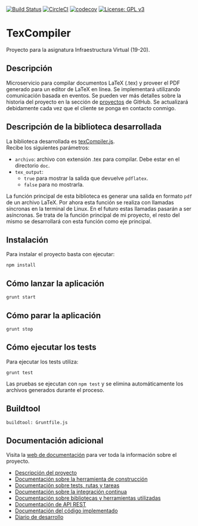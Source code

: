 [![Build Status](https://travis-ci.org/victorperalta93/IV-Proyecto.svg?branch=master)](https://travis-ci.org/victorperalta93/IV-Proyecto)
[![CircleCI](https://circleci.com/gh/victorperalta93/IV-Proyecto.svg?style=svg)](https://circleci.com/gh/victorperalta93/IV-Proyecto)
[![codecov](https://codecov.io/gh/victorperalta93/IV-Proyecto/branch/master/graph/badge.svg)](https://codecov.io/gh/victorperalta93/IV-Proyecto)
[![License: GPL v3](https://img.shields.io/badge/License-GPLv3-blue.svg)](https://www.gnu.org/licenses/gpl-3.0)

# TexCompiler
Proyecto para la asignatura Infraestructura Virtual (19-20).

## Descripción

Microservicio para compilar documentos LaTeX (.tex) y proveer el PDF generado para un editor de LaTeX en línea. Se implementará utilizando comunicación basada en eventos.
Se pueden ver más detalles sobre la historia del proyecto en la sección de [proyectos](https://github.com/victorperalta93/IV-Proyecto/projects/1) de GitHub. Se actualizará debidamente cada vez que el cliente se ponga en contacto conmigo.

## Descripción de la biblioteca desarrollada
La biblioteca desarrollada es [texCompiler.js](src/texCompiler.js).  
Recibe los siguientes parámetros:
* `archivo`: archivo con extensión .tex para compilar. Debe estar en el directorio `doc`.
* `tex_output`: 
  * `true` para mostrar la salida que devuelve `pdflatex`.  
  * `false` para no mostrarla.  

La función principal de esta biblioteca es generar una salida en formato `pdf` de un archivo LaTeX. Por ahora esta función se realiza con llamadas síncronas en la terminal de Linux. En el futuro estas llamadas pasarán a ser asíncronas.
Se trata de la función principal de mi proyecto, el resto del mismo se desarrollará con esta función como eje principal.

## Instalación
Para instalar el proyecto basta con ejecutar:
```
npm install 
```

## Cómo lanzar la aplicación
```
grunt start
```

## Cómo parar la aplicación
```
grunt stop
```

## Cómo ejecutar los tests
Para ejecutar los tests utiliza:
```
grunt test
```
Las pruebas se ejecutan con `npm test` y se elimina automáticamente los archivos generados durante el proceso.

## Buildtool
```
buildtool: Gruntfile.js
```

## Documentación adicional
Visita la [web de documentación](https://victorperalta93.github.io/IV-Proyecto) para ver toda la información sobre el proyecto.

* [Descripción del proyecto](https://victorperalta93.github.io/IV-Proyecto/#/descripcion)
* [Documentación sobre la herramienta de construcción](https://victorperalta93.github.io/IV-Proyecto/#/tools_construccion)
* [Documentación sobre tests, rutas y tareas](https://victorperalta93.github.io/IV-Proyecto/#/tests)
* [Documentación sobre la integración continua](https://victorperalta93.github.io/IV-Proyecto/#/integracion_continua)
* [Documentación sobre bibliotecas y herramientas utilizadas](https://victorperalta93.github.io/IV-Proyecto/#/bibtools)
* [Documentación de API REST](https://victorperalta93.github.io/IV-Proyecto/apidoc/index.html)
* [Documentación del código implementado](https://victorperalta93.github.io/IV-Proyecto/docco/texCompiler.html)
* [Diario de desarrollo](https://victorperalta93.github.io/IV-Proyecto/#/diario)